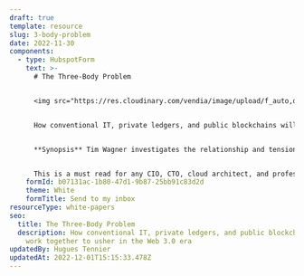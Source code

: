 ```yaml
---
draft: true
template: resource
slug: 3-body-problem
date: 2022-11-30
components:
  - type: HubspotForm
    text: >-
      # The Three-Body Problem


      <img src="https://res.cloudinary.com/vendia/image/upload/f_auto,q_90/v1669869535/cloud_o6tkx5.webp" alt="" />


      How conventional IT, private ledgers, and public blockchains will work together to usher in the Web 3.0 era.


      **Synopsis** Tim Wagner investigates the relationship and tensions between centralized IT, private ledgers and public blockchains for application development. Instead of a 'winner' Wagner proposes that all three will need to work together for optimal business solutions and technical outcomes. 


      This is a must read for any CIO, CTO, cloud architect, and professional developers responsible for delivering reliable, data-based solutions.
    formId: b07131ac-1b80-47d1-9b87-25bb91c83d2d
    theme: White
    formTitle: Send to my inbox
resourceType: white-papers
seo:
  title: The Three-Body Problem
  description: How conventional IT, private ledgers, and public blockchains will
    work together to usher in the Web 3.0 era
updatedBy: Hugues Tennier
updatedAt: 2022-12-01T15:15:33.478Z
---
```


